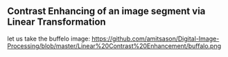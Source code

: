 ## Contrast Enhancing of an image segment via Linear Transformation ##
let us take the buffelo image:
https://github.com/amitsason/Digital-Image-Processing/blob/master/Linear%20Contrast%20Enhancement/buffalo.png
